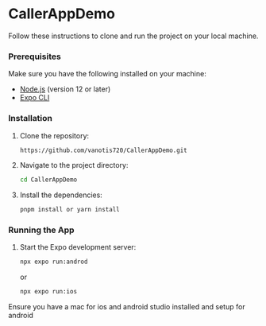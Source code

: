 # CallerAppDemo

Follow these instructions to clone and run the project on your local machine.

### Prerequisites

Make sure you have the following installed on your machine:

- [Node.js](https://nodejs.org/) (version 12 or later)
- [Expo CLI](https://docs.expo.dev/get-started/installation/)

### Installation

1. Clone the repository:
   ```sh
   https://github.com/vanotis720/CallerAppDemo.git
   ```
2. Navigate to the project directory:
   ```sh
   cd CallerAppDemo
   ```
3. Install the dependencies:
   ```sh
   pnpm install or yarn install
   ```

### Running the App

1. Start the Expo development server:
   ```sh
   npx expo run:androd
   ```
   or
   ```sh
   npx expo run:ios
   ```

Ensure you have a mac for ios and android studio installed and setup for android
